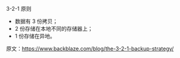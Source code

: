 3-2-1 原则

- 数据有 3 份拷贝；
- 2 份存储在本地不同的存储器上；
- 1 份存储在异地。

原文：<https://www.backblaze.com/blog/the-3-2-1-backup-strategy/>